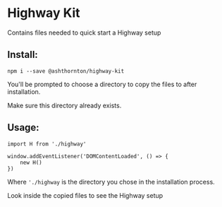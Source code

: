 # Highway Kit
Contains files needed to quick start a Highway setup

## Install:
`npm i --save @ashthornton/highway-kit`

You'll be prompted to choose a directory to copy the files to after installation.

Make sure this directory already exists.

## Usage:
```
import H from './highway'

window.addEventListener('DOMContentLoaded', () => {
    new H()
})
```

Where `'./highway` is the directory you chose in the installation process.

Look inside the copied files to see the Highway setup